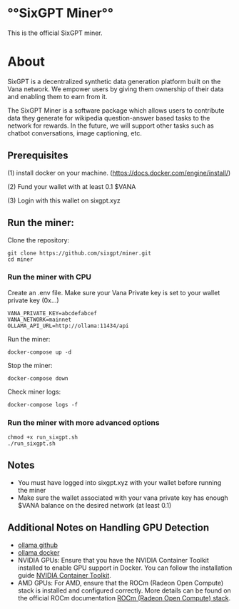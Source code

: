 # °°SixGPT Miner°°
This is the official SixGPT miner.

# About

SixGPT is a decentralized synthetic data generation platform built on the Vana network. We empower users by giving them ownership of their data and enabling them to earn from it.

The SixGPT Miner is a software package which allows users to contribute data they generate for wikipedia question-answer based tasks to the network for rewards.
In the future, we will support other tasks such as chatbot conversations, image captioning, etc.

## Prerequisites
(1) install docker on your machine. (https://docs.docker.com/engine/install/)

(2) Fund your wallet with at least 0.1 $VANA

(3) Login with this wallet on sixgpt.xyz


## Run the miner:
Clone the repository:
```
git clone https://github.com/sixgpt/miner.git
cd miner
```

### Run the miner with CPU
Create an .env file. Make sure your Vana Private key is set to your wallet private key (0x...)
```
VANA_PRIVATE_KEY=abcdefabcef
VANA_NETWORK=mainnet
OLLAMA_API_URL=http://ollama:11434/api
```
Run the miner:

```
docker-compose up -d
```
Stop the miner:

```
docker-compose down
```
Check miner logs:
```
docker-compose logs -f
```

### Run the miner with more advanced options
```
chmod +x run_sixgpt.sh
./run_sixgpt.sh
```

## Notes
- You must have logged into sixgpt.xyz with your wallet before running the miner
- Make sure the wallet associated with your vana private key has enough $VANA balance on the desired network (at least 0.1)

## Additional Notes on Handling GPU Detection
- [ollama github](https://github.com/ollama/ollama)
- [ollama docker](https://hub.docker.com/r/ollama/ollama)
- NVIDIA GPUs: Ensure that you have the NVIDIA Container Toolkit installed to enable GPU support in Docker. You can follow the installation guide [NVIDIA Container Toolkit](https://docs.nvidia.com/datacenter/cloud-native/container-toolkit/install-guide.html).
- AMD GPUs: For AMD, ensure that the ROCm (Radeon Open Compute) stack is installed and configured correctly. More details can be found on the official ROCm documentation [ROCm (Radeon Open Compute) stack](https://rocm.docs.amd.com/en/latest/).
